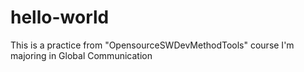 # hello-world
This is a practice from "OpensourceSWDevMethodTools" course
I'm majoring in Global Communication
